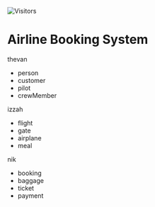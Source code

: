 ![Visitors](https://api.visitorbadge.io/api/visitors?path=https%3A%2F%2Fgithub.com%2Foishylea%2FAirlineBookingSystem&labelColor=%23d9e3f0&countColor=%23697689&style=flat)

# Airline Booking System

thevan 
- person
- customer
- pilot
- crewMember

izzah
- flight
- gate
- airplane
- meal

nik
- booking
- baggage
- ticket
- payment
